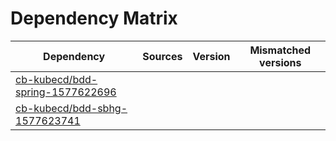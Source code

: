 # Dependency Matrix

Dependency | Sources | Version | Mismatched versions
---------- | ------- | ------- | -------------------
[cb-kubecd/bdd-spring-1577622696](https://github.com/cb-kubecd/bdd-spring-1577622696.git) |  | []() | 
[cb-kubecd/bdd-sbhg-1577623741](https://github.com/cb-kubecd/bdd-sbhg-1577623741.git) |  | []() | 

